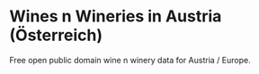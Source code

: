 # Wines n Wineries in Austria (Österreich)

Free open public domain wine n winery data for Austria / Europe.

